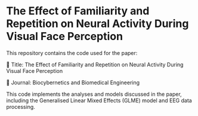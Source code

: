 # The Effect of Familiarity and Repetition on Neural Activity During Visual Face Perception

This repository contains the code used for the paper:

📄 Title: The Effect of Familiarity and Repetition on Neural Activity During Visual Face Perception

📰 Journal: Biocybernetics and Biomedical Engineering

This code implements the analyses and models discussed in the paper, including the Generalised Linear Mixed Effects (GLME) model and EEG data processing.

